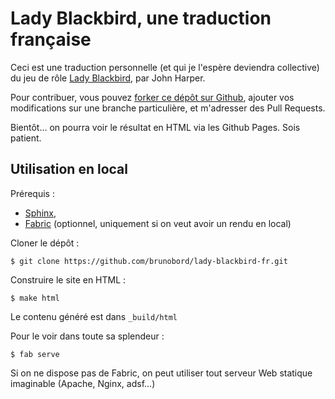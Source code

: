# Lady Blackbird, une traduction française

Ceci est une traduction personnelle (et qui je l'espère deviendra collective) du jeu de rôle [Lady Blackbird](http://www.onesevendesign.com/ladyblackbird/), par John Harper.

Pour contribuer, vous pouvez [forker ce dépôt sur Github](https://github.com/brunobord/lady-blackbird-fr), ajouter vos modifications sur une branche particulière, et m'adresser des Pull Requests.

Bientôt... on pourra voir le résultat en HTML via les Github Pages. Sois patient.

## Utilisation en local

Prérequis :

* [Sphinx](http://sphinx.pocoo.org),
* [Fabric](http://docs.fabfile.org/) (optionnel, uniquement si on veut avoir un rendu en local)

Cloner le dépôt :

    $ git clone https://github.com/brunobord/lady-blackbird-fr.git

Construire le site en HTML :

    $ make html

Le contenu généré est dans `_build/html`

Pour le voir dans toute sa splendeur :

    $ fab serve

Si on ne dispose pas de Fabric, on peut utiliser tout serveur Web statique imaginable (Apache, Nginx, adsf...)

